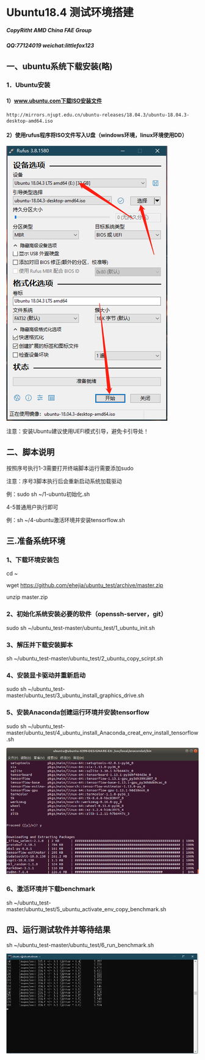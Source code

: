 # Ubuntu18.4 测试环境搭建 

##### CopyRitht AMD China FAE Group

##### QQ:77124019 weichat:littlefox123 

## 一、ubuntu系统下载安装(略)

### 1．Ubuntu安装

####  1）www.ubuntu.com下载ISO安装文件
  
    http://mirrors.njupt.edu.cn/ubuntu-releases/18.04.3/ubuntu-18.04.3-desktop-amd64.iso
	
####  2）使用rufus程序将ISO文件写入U盘（windows环境，linux环境使用DD）
  
![image](https://github.com/ehejia/ubuntu_test/raw/master/images/isotousb.png)

注意：安装Ubuntu建议使用UEFI模式引导，避免卡引导处！

## 二、脚本说明

按照序号执行1-3需要打开终端脚本运行需要添加sudo

注意：序号3脚本执行后会重新启动系统加载驱动

例：sudo sh ~/1-ubuntu初始化.sh

4-5普通用户执行即可

例：sh ~/4-ubuntu激活环境并安装tensorflow.sh

## 三.准备系统环境

### 1、下载环境安装包

cd ~

wget https://github.com/ehejia/ubuntu_test/archive/master.zip

unzip master.zip

### 2、初始化系统安装必要的软件（openssh-server，git）

sudo sh ~/ubuntu_test-master/ubuntu_test/1_ubuntu_init.sh

### 3、解压并下载安装脚本

sh ~/ubuntu_test-master/ubuntu_test/2_ubuntu_copy_scirpt.sh

### 4、安装显卡驱动并重新启动

sudo sh ~/ubuntu_test-master/ubuntu_test/3_ubuntu_install_graphics_drive.sh

### 5、安装Anaconda创建运行环境并安装tensorflow

sudo sh ~/ubuntu_test-master/ubuntu_test/4_ubuntu_install_Anaconda_creat_env_install_tensorflow.sh

![image](https://github.com/ehejia/ubuntu_test/raw/master/images/conda_create_env.png)

### 6、激活环境并下载benchmark

sh ~/ubuntu_test-master/ubuntu_test/5_ubuntu_activate_env_copy_benchmark.sh

## 四、运行测试软件并等待结果

sh ~/ubuntu_test-master/ubuntu_test/6_run_benchmark.sh

![image](https://github.com/ehejia/ubuntu_test/raw/master/images/run_benchmark.png)
